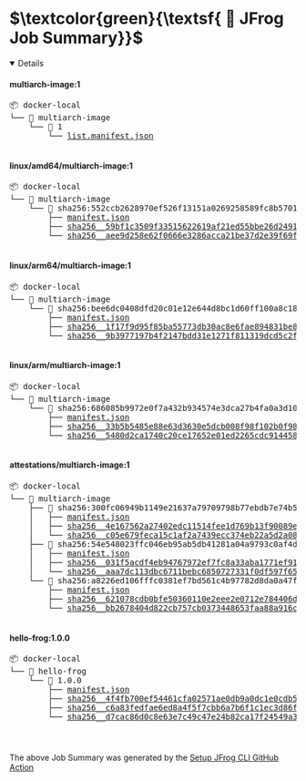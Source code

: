 # $\textcolor{green}{\textsf{ 🐸 JFrog Job Summary}}$


<details open>


 #### multiarch-image:1 


 <pre>📦 docker-local
└── 📁 multiarch-image
    └── 📁 1
        └── <a href=https://ecosysjfrog.jfrog.io/ui/repos/tree/General/docker-local/multiarch-image/1/list.manifest.json?clearFilter=true target="_blank">list.manifest.json</a>

</pre>
 #### linux/amd64/multiarch-image:1 


 <pre>📦 docker-local
└── 📁 multiarch-image
    └── 📁 sha256:552ccb2628970ef526f13151a0269258589fc8b5701519a9c255c4dd224b9a21
        ├── <a href=https://ecosysjfrog.jfrog.io/ui/repos/tree/General/docker-local/multiarch-image/sha256:552ccb2628970ef526f13151a0269258589fc8b5701519a9c255c4dd224b9a21/manifest.json?clearFilter=true target="_blank">manifest.json</a>
        ├── <a href=https://ecosysjfrog.jfrog.io/ui/repos/tree/General/docker-local/multiarch-image/sha256:552ccb2628970ef526f13151a0269258589fc8b5701519a9c255c4dd224b9a21/sha256__59bf1c3509f33515622619af21ed55bbe26d24913cedbca106468a5fb37a50c3?clearFilter=true target="_blank">sha256__59bf1c3509f33515622619af21ed55bbe26d24913cedbca106468a5fb37a50c3</a>
        └── <a href=https://ecosysjfrog.jfrog.io/ui/repos/tree/General/docker-local/multiarch-image/sha256:552ccb2628970ef526f13151a0269258589fc8b5701519a9c255c4dd224b9a21/sha256__aee9d258e62f0666e3286acca21be37d2e39f69f8dde74454b9f3cd8ef437e4e?clearFilter=true target="_blank">sha256__aee9d258e62f0666e3286acca21be37d2e39f69f8dde74454b9f3cd8ef437e4e</a>

</pre>
 #### linux/arm64/multiarch-image:1 


 <pre>📦 docker-local
└── 📁 multiarch-image
    └── 📁 sha256:bee6dc0408dfd20c01e12e644d8bc1d60ff100a8c180d6c7e85d374c13ae4f92
        ├── <a href=https://ecosysjfrog.jfrog.io/ui/repos/tree/General/docker-local/multiarch-image/sha256:bee6dc0408dfd20c01e12e644d8bc1d60ff100a8c180d6c7e85d374c13ae4f92/manifest.json?clearFilter=true target="_blank">manifest.json</a>
        ├── <a href=https://ecosysjfrog.jfrog.io/ui/repos/tree/General/docker-local/multiarch-image/sha256:bee6dc0408dfd20c01e12e644d8bc1d60ff100a8c180d6c7e85d374c13ae4f92/sha256__1f17f9d95f85ba55773db30ac8e6fae894831be87f5c28f2b58d17f04ef65e93?clearFilter=true target="_blank">sha256__1f17f9d95f85ba55773db30ac8e6fae894831be87f5c28f2b58d17f04ef65e93</a>
        └── <a href=https://ecosysjfrog.jfrog.io/ui/repos/tree/General/docker-local/multiarch-image/sha256:bee6dc0408dfd20c01e12e644d8bc1d60ff100a8c180d6c7e85d374c13ae4f92/sha256__9b3977197b4f2147bdd31e1271f811319dcd5c2fc595f14e81f5351ab6275b99?clearFilter=true target="_blank">sha256__9b3977197b4f2147bdd31e1271f811319dcd5c2fc595f14e81f5351ab6275b99</a>

</pre>
 #### linux/arm/multiarch-image:1 


 <pre>📦 docker-local
└── 📁 multiarch-image
    └── 📁 sha256:686085b9972e0f7a432b934574e3dca27b4fa0a3d10d0ae7099010160db6d338
        ├── <a href=https://ecosysjfrog.jfrog.io/ui/repos/tree/General/docker-local/multiarch-image/sha256:686085b9972e0f7a432b934574e3dca27b4fa0a3d10d0ae7099010160db6d338/manifest.json?clearFilter=true target="_blank">manifest.json</a>
        ├── <a href=https://ecosysjfrog.jfrog.io/ui/repos/tree/General/docker-local/multiarch-image/sha256:686085b9972e0f7a432b934574e3dca27b4fa0a3d10d0ae7099010160db6d338/sha256__33b5b5485e88e63d3630e5dcb008f98f102b0f980a9daa31bd976efdec7a8e4c?clearFilter=true target="_blank">sha256__33b5b5485e88e63d3630e5dcb008f98f102b0f980a9daa31bd976efdec7a8e4c</a>
        └── <a href=https://ecosysjfrog.jfrog.io/ui/repos/tree/General/docker-local/multiarch-image/sha256:686085b9972e0f7a432b934574e3dca27b4fa0a3d10d0ae7099010160db6d338/sha256__5480d2ca1740c20ce17652e01ed2265cdc914458acd41256a2b1ccff28f2762c?clearFilter=true target="_blank">sha256__5480d2ca1740c20ce17652e01ed2265cdc914458acd41256a2b1ccff28f2762c</a>

</pre>
 #### attestations/multiarch-image:1 


 <pre>📦 docker-local
└── 📁 multiarch-image
    ├── 📁 sha256:300fc06949b1149e21637a79709798b77ebdb7e74b52cc4a253dc4722b0b4ba5
    │   ├── <a href=https://ecosysjfrog.jfrog.io/ui/repos/tree/General/docker-local/multiarch-image/sha256:300fc06949b1149e21637a79709798b77ebdb7e74b52cc4a253dc4722b0b4ba5/manifest.json?clearFilter=true target="_blank">manifest.json</a>
    │   ├── <a href=https://ecosysjfrog.jfrog.io/ui/repos/tree/General/docker-local/multiarch-image/sha256:300fc06949b1149e21637a79709798b77ebdb7e74b52cc4a253dc4722b0b4ba5/sha256__4e167562a27402edc11514fee1d769b13f90089e8203a851c553cf37121fcadf?clearFilter=true target="_blank">sha256__4e167562a27402edc11514fee1d769b13f90089e8203a851c553cf37121fcadf</a>
    │   └── <a href=https://ecosysjfrog.jfrog.io/ui/repos/tree/General/docker-local/multiarch-image/sha256:300fc06949b1149e21637a79709798b77ebdb7e74b52cc4a253dc4722b0b4ba5/sha256__c05e679feca15c1af2a7439ecc374eb22a5d2a08675c2e3eb88d6112c715d1d1?clearFilter=true target="_blank">sha256__c05e679feca15c1af2a7439ecc374eb22a5d2a08675c2e3eb88d6112c715d1d1</a>
    ├── 📁 sha256:54e548023ffc046eb95ab5db41281a04a9793c0af4d34cdb419177762e2e3dce
    │   ├── <a href=https://ecosysjfrog.jfrog.io/ui/repos/tree/General/docker-local/multiarch-image/sha256:54e548023ffc046eb95ab5db41281a04a9793c0af4d34cdb419177762e2e3dce/manifest.json?clearFilter=true target="_blank">manifest.json</a>
    │   ├── <a href=https://ecosysjfrog.jfrog.io/ui/repos/tree/General/docker-local/multiarch-image/sha256:54e548023ffc046eb95ab5db41281a04a9793c0af4d34cdb419177762e2e3dce/sha256__031f5acdf4eb94767972ef7fc8a33aba1771ef919a74311e88bf803323e25f34?clearFilter=true target="_blank">sha256__031f5acdf4eb94767972ef7fc8a33aba1771ef919a74311e88bf803323e25f34</a>
    │   └── <a href=https://ecosysjfrog.jfrog.io/ui/repos/tree/General/docker-local/multiarch-image/sha256:54e548023ffc046eb95ab5db41281a04a9793c0af4d34cdb419177762e2e3dce/sha256__aaa7dc113dbc6711bebc6850727331f0df597f6580f747e728986aaeb50d1f56?clearFilter=true target="_blank">sha256__aaa7dc113dbc6711bebc6850727331f0df597f6580f747e728986aaeb50d1f56</a>
    └── 📁 sha256:a8226ed106fffc0381ef7bd561c4b97782d8da0a47f51fbfef307b69199badcb
        ├── <a href=https://ecosysjfrog.jfrog.io/ui/repos/tree/General/docker-local/multiarch-image/sha256:a8226ed106fffc0381ef7bd561c4b97782d8da0a47f51fbfef307b69199badcb/manifest.json?clearFilter=true target="_blank">manifest.json</a>
        ├── <a href=https://ecosysjfrog.jfrog.io/ui/repos/tree/General/docker-local/multiarch-image/sha256:a8226ed106fffc0381ef7bd561c4b97782d8da0a47f51fbfef307b69199badcb/sha256__621078cdb0bfe50360110e2eee2e0712e784406d88a2f63173b36195ae4529c3?clearFilter=true target="_blank">sha256__621078cdb0bfe50360110e2eee2e0712e784406d88a2f63173b36195ae4529c3</a>
        └── <a href=https://ecosysjfrog.jfrog.io/ui/repos/tree/General/docker-local/multiarch-image/sha256:a8226ed106fffc0381ef7bd561c4b97782d8da0a47f51fbfef307b69199badcb/sha256__bb2678404d822cb757cb0373448653faa88a916cfaf56b273e8e537cd140fc22?clearFilter=true target="_blank">sha256__bb2678404d822cb757cb0373448653faa88a916cfaf56b273e8e537cd140fc22</a>

</pre>
 #### hello-frog:1.0.0 


 <pre>📦 docker-local
└── 📁 hello-frog
    └── 📁 1.0.0
        ├── <a href=https://ecosysjfrog.jfrog.io/ui/repos/tree/General/docker-local/hello-frog/1.0.0/manifest.json?clearFilter=true target="_blank">manifest.json</a>
        ├── <a href=https://ecosysjfrog.jfrog.io/ui/repos/tree/General/docker-local/hello-frog/1.0.0/sha256__4f4fb700ef54461cfa02571ae0db9a0dc1e0cdb5577484a6d75e68dc38e8acc1?clearFilter=true target="_blank">sha256__4f4fb700ef54461cfa02571ae0db9a0dc1e0cdb5577484a6d75e68dc38e8acc1</a>
        ├── <a href=https://ecosysjfrog.jfrog.io/ui/repos/tree/General/docker-local/hello-frog/1.0.0/sha256__c6a83fedfae6ed8a4f5f7cbb6a7b6f1c1ec3d86fea8cb9e5ba2e5e6673fde9f6?clearFilter=true target="_blank">sha256__c6a83fedfae6ed8a4f5f7cbb6a7b6f1c1ec3d86fea8cb9e5ba2e5e6673fde9f6</a>
        └── <a href=https://ecosysjfrog.jfrog.io/ui/repos/tree/General/docker-local/hello-frog/1.0.0/sha256__d7cac86d0c8e63e7c49c47e24b82ca17f24549a34d8cc10c3207c631f3ec347d?clearFilter=true target="_blank">sha256__d7cac86d0c8e63e7c49c47e24b82ca17f24549a34d8cc10c3207c631f3ec347d</a>

</pre> 

</details>




 # 

 The above Job Summary was generated by the <a href="https://github.com/jfrog/setup-jfrog-cli/blob/master/README.md#jfrog-job-summary"> Setup JFrog CLI GitHub Action </a>

